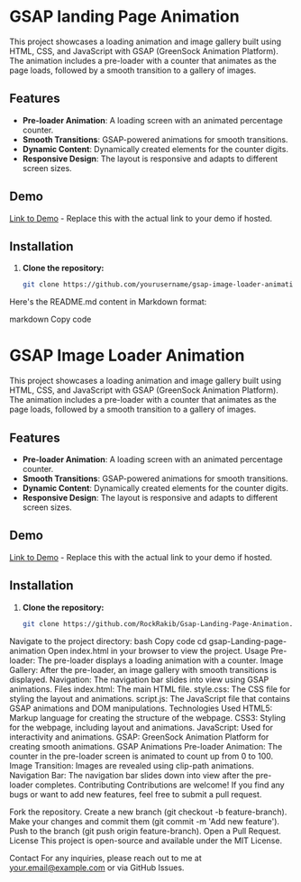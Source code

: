 # GSAP landing Page Animation

This project showcases a loading animation and image gallery built using HTML, CSS, and JavaScript with GSAP (GreenSock Animation Platform). The animation includes a pre-loader with a counter that animates as the page loads, followed by a smooth transition to a gallery of images.

## Features

- **Pre-loader Animation**: A loading screen with an animated percentage counter.
- **Smooth Transitions**: GSAP-powered animations for smooth transitions.
- **Dynamic Content**: Dynamically created elements for the counter digits.
- **Responsive Design**: The layout is responsive and adapts to different screen sizes.

## Demo

[Link to Demo](#) - Replace this with the actual link to your demo if hosted.

## Installation

1. **Clone the repository:**
   ```bash
   git clone https://github.com/yourusername/gsap-image-loader-animation.git

Here's the README.md content in Markdown format:

markdown
Copy code
# GSAP Image Loader Animation

This project showcases a loading animation and image gallery built using HTML, CSS, and JavaScript with GSAP (GreenSock Animation Platform). The animation includes a pre-loader with a counter that animates as the page loads, followed by a smooth transition to a gallery of images.

## Features

- **Pre-loader Animation**: A loading screen with an animated percentage counter.
- **Smooth Transitions**: GSAP-powered animations for smooth transitions.
- **Dynamic Content**: Dynamically created elements for the counter digits.
- **Responsive Design**: The layout is responsive and adapts to different screen sizes.

## Demo

[Link to Demo](https://gsap-landing-page-animation-theta.vercel.app/) - Replace this with the actual link to your demo if hosted.

## Installation

1. **Clone the repository:**
   ```bash
   git clone https://github.com/RockRakib/Gsap-Landing-Page-Animation.git
Navigate to the project directory:
bash
Copy code
cd gsap-Landing-page-animation
Open index.html in your browser to view the project.
Usage
Pre-loader: The pre-loader displays a loading animation with a counter.
Image Gallery: After the pre-loader, an image gallery with smooth transitions is displayed.
Navigation: The navigation bar slides into view using GSAP animations.
Files
index.html: The main HTML file.
style.css: The CSS file for styling the layout and animations.
script.js: The JavaScript file that contains GSAP animations and DOM manipulations.
Technologies Used
HTML5: Markup language for creating the structure of the webpage.
CSS3: Styling for the webpage, including layout and animations.
JavaScript: Used for interactivity and animations.
GSAP: GreenSock Animation Platform for creating smooth animations.
GSAP Animations
Pre-loader Animation: The counter in the pre-loader screen is animated to count up from 0 to 100.
Image Transition: Images are revealed using clip-path animations.
Navigation Bar: The navigation bar slides down into view after the pre-loader completes.
Contributing
Contributions are welcome! If you find any bugs or want to add new features, feel free to submit a pull request.

Fork the repository.
Create a new branch (git checkout -b feature-branch).
Make your changes and commit them (git commit -m 'Add new feature').
Push to the branch (git push origin feature-branch).
Open a Pull Request.
License
This project is open-source and available under the MIT License.

Contact
For any inquiries, please reach out to me at your.email@example.com or via GitHub Issues.
